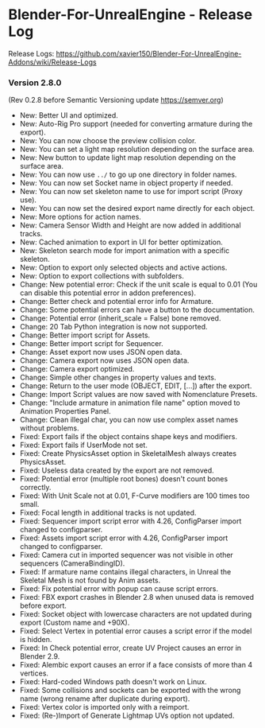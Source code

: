 # Blender-For-UnrealEngine - Release Log
Release Logs: https://github.com/xavier150/Blender-For-UnrealEngine-Addons/wiki/Release-Logs

### Version 2.8.0
(Rev 0.2.8 before Semantic Versioning update https://semver.org)

- New: Better UI and optimized.
- New: Auto-Rig Pro support (needed for converting armature during the export).
- New: You can now choose the preview collision color.
- New: You can set a light map resolution depending on the surface area.
- New: New button to update light map resolution depending on the surface area.
- New: You can now use `../` to go up one directory in folder names.
- New: You can now set Socket name in object property if needed.
- New: You can now set skeleton name to use for import script (Proxy use).
- New: You can now set the desired export name directly for each object.
- New: More options for action names.
- New: Camera Sensor Width and Height are now added in additional tracks.
- New: Cached animation to export in UI for better optimization.
- New: Skeleton search mode for import animation with a specific skeleton.
- New: Option to export only selected objects and active actions.
- New: Option to export collections with subfolders.
- Change: New potential error: Check if the unit scale is equal to 0.01 (You can disable this potential error in addon preferences).
- Change: Better check and potential error info for Armature.
- Change: Some potential errors can have a button to the documentation.
- Change: Potential error (inherit_scale = False) bone removed.
- Change: 20 Tab Python integration is now not supported.
- Change: Better import script for Assets.
- Change: Better import script for Sequencer.
- Change: Asset export now uses JSON open data.
- Change: Camera export now uses JSON open data.
- Change: Camera export optimized.
- Change: Simple other changes in property values and texts.
- Change: Return to the user mode (OBJECT, EDIT, [...]) after the export.
- Change: Import Script values are now saved with Nomenclature Presets.
- Change: "Include armature in animation file name" option moved to Animation Properties Panel.
- Change: Clean illegal char, you can now use complex asset names without problems.
- Fixed: Export fails if the object contains shape keys and modifiers.
- Fixed: Export fails if UserMode not set.
- Fixed: Create PhysicsAsset option in SkeletalMesh always creates PhysicsAsset.
- Fixed: Useless data created by the export are not removed.
- Fixed: Potential error (multiple root bones) doesn't count bones correctly.
- Fixed: With Unit Scale not at 0.01, F-Curve modifiers are 100 times too small.
- Fixed: Focal length in additional tracks is not updated.
- Fixed: Sequencer import script error with 4.26, ConfigParser import changed to configparser.
- Fixed: Assets import script error with 4.26, ConfigParser import changed to configparser.
- Fixed: Camera cut in imported sequencer was not visible in other sequencers (CameraBindingID).
- Fixed: If armature name contains illegal characters, in Unreal the Skeletal Mesh is not found by Anim assets.
- Fixed: Fix potential error with popup can cause script errors.
- Fixed: FBX export crashes in Blender 2.8 when unused data is removed before export.
- Fixed: Socket object with lowercase characters are not updated during export (Custom name and +90X).
- Fixed: Select Vertex in potential error causes a script error if the model is hidden.
- Fixed: In Check potential error, create UV Project causes an error in Blender 2.9.
- Fixed: Alembic export causes an error if a face consists of more than 4 vertices.
- Fixed: Hard-coded Windows path doesn't work on Linux.
- Fixed: Some collisions and sockets can be exported with the wrong name (wrong rename after duplicate during export).
- Fixed: Vertex color is imported only with a reimport.
- Fixed: (Re-)Import of Generate Lightmap UVs option not updated.